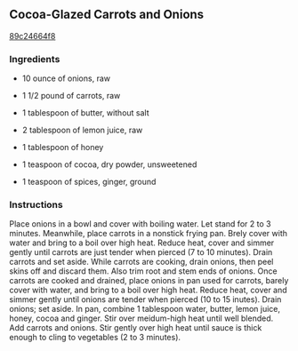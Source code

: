 ## Cocoa-Glazed Carrots and Onions

[89c24664f8](http://www.food.com/recipe/cocoa-glazed-carrots-and-onions-46861)

### Ingredients

 - 10 ounce of onions, raw

 - 1 1/2 pound of carrots, raw

 - 1 tablespoon of butter, without salt

 - 2 tablespoon of lemon juice, raw

 - 1 tablespoon of honey

 - 1 teaspoon of cocoa, dry powder, unsweetened

 - 1 teaspoon of spices, ginger, ground

### Instructions

Place onions in a bowl and cover with boiling water. Let stand for 2 to 3 minutes. Meanwhile, place carrots in a nonstick frying pan. Brely cover with water and bring to a boil over high heat. Reduce heat, cover and simmer gently until carrots are just tender when pierced (7 to 10 minutes). Drain carrots and set aside. While carrots are cooking, drain onions, then peel skins off and discard them. Also trim root and stem ends of onions. Once carrots are cooked and drained, place onions in pan used for carrots, barely cover with water, and bring to a boil over high heat. Reduce heat, cover and simmer gently until onions are tender when pierced (10 to 15 inutes). Drain onions; set aside. In pan, combine 1 tablespoon water, butter, lemon juice, honey, cocoa and ginger. Stir over meidum-high heat until well blended. Add carrots and onions. Stir gently over high heat until sauce is thick enough to cling to vegetables (2 to 3 minutes).